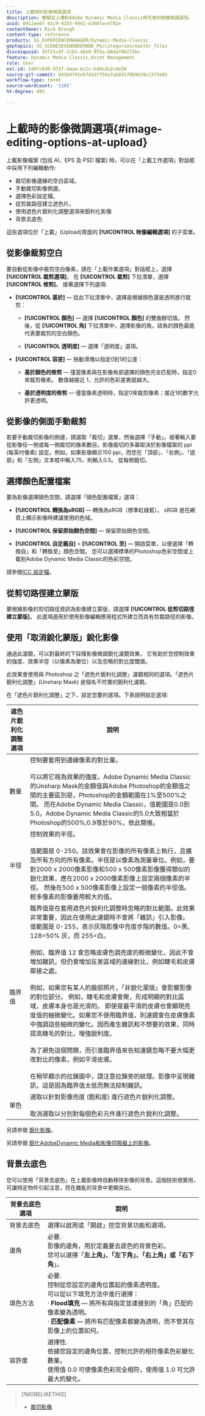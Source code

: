 ```yaml
---
title: 上載時的影像微調選項
description: 瞭解在上傳到Adobe Dynamic Media Classic時可用的映像微調選項。
uuid: 0912ae6f-41c9-41b5-94d1-e266face782e
contentOwner: Rick Brough
content-type: reference
products: SG_EXPERIENCEMANAGER/Dynamic-Media-Classic
geptopics: SG_SCENESEVENONDEMAND_PK/categories/master_files
discoiquuid: d3f21cdf-2cb3-46e8-955a-b8daf0b233bc
feature: Dynamic Media Classic,Asset Management
role: User
exl-id: 2d9fc6d8-973f-4aaa-bc2c-b49cda2cde58
source-git-commit: d43b0791e67d43ff56a7ab85570b9639c2375e05
workflow-type: tm+mt
source-wordcount: '1165'
ht-degree: 49%

---
```


# 上載時的影像微調選項{#image-editing-options-at-upload}

上載影像檔案 (包括 AI、EPS 及 PSD 檔案) 時，可以在「上載工作選項」對話框中採用下列編輯動作:

* 裁切影像邊緣的空白區域。
* 手動裁切影像側邊。
* 選擇色彩設定檔。
* 從剪裁路徑建立遮色片。
* 使用遮色片銳利化調整選項來銳利化影像
* 背景去底色

這些選項位於「上載」(Upload)頁面的 **[!UICONTROL 映像編輯選項]** 的子菜單。

## 從影像裁剪空白

要自動從影像中裁剪空白像素，請在「上載作業選項」對話框上，選擇 **[!UICONTROL 裁剪選項]**。 在 **[!UICONTROL 裁剪]** 下拉清單，選擇 **[!UICONTROL 修剪]**。 接著選擇下列選項:

* **[!UICONTROL 基於]**  — 從此下拉清單中，選擇是根據顏色還是透明進行裁剪：

   * **[!UICONTROL 顏色]**  — 選擇 **[!UICONTROL 顏色]** 的雙曲餘切值。 然後，從 **[!UICONTROL 角]** 下拉清單中，選擇影像的角，該角的顏色最能代表要裁剪的空白顏色。

   * **[!UICONTROL 透明度]**  — 選擇「透明度」選項。

* **[!UICONTROL 容差]**  — 拖動滑塊以指定0到1的公差：

   * **基於顏色的修剪**  — 僅當像素與在影像角部選擇的顏色完全匹配時，指定0來裁剪像素。 數值越接近 1，允許的色彩差異就越大。

   * **基於透明度的修剪**  — 僅當像素透明時，指定0來裁剪像素；接近1的數字允許更透明。

## 從影像的側面手動裁剪

若要手動裁切影像的側邊，請選取「裁切」選單，然後選擇「手動」。接著輸入要從影像任一側或每一側裁切的像素數目。影像裁切的多寡取決於影像檔案的 ppi (每英吋像素) 設定。例如，如果影像顯示150 ppi，而您在「頂部」、「右側」、「底部」和「左側」文本框中輸入75，則輸入0.5。 從每側裁切。

## 選擇顏色配置檔案

要為影像選擇顏色空間，請選擇「顏色配置檔案」選項：

* **[!UICONTROL 轉換為sRGB]**  — 轉換為sRGB（標準紅綠藍）。 sRGB 是在網頁上顯示影像時建議使用的色域。

* **[!UICONTROL 保留原始顏色空間]**  — 保留原始顏色空間。

* **[!UICONTROL 自定義自]** > **[!UICONTROL 至]**  — 開啟菜單，以便選擇「轉換自」和「轉換至」顏色空間。 您可以選擇標準的Photoshop色彩空間或上載到Adobe Dynamic Media Classic的色彩空間。

請參閱[ICC 設定檔](icc-profiles.md#icc_profiles)。

## 從剪切路徑建立蒙版

要根據影像的剪切路徑資訊為影像建立蒙版，請選擇 **[!UICONTROL 從剪切路徑建立蒙版]**。 此選項適用於使用影像編輯應用程式所建立而具有剪裁路徑的影像。

## 使用「取消銳化蒙版」銳化影像

通過此濾鏡，可以對最終的下採樣影像微調銳化濾鏡效果。 它有助於您控制效果的強度、效果半徑（以像素為單位）以及忽略的對比度閾值。

此效果會使用與 Photoshop 之「遮色片銳利化調整」濾鏡相同的選項。「遮色片銳利化調整」(Unsharp Mask) 是個名不符實的銳利化濾鏡。

在「遮色片銳利化調整」之下，設定您要的選項。下表說明設定選項: 

| 遮色片銳利化調整選項 | 說明 |
| --- | --- |
| 數量 | 控制要套用到邊緣像素的對比量。<br><br>可以將它視為效果的強度。Adobe Dynamic Media Classic的Unsharp Mask的金額值與Adobe Photoshop的金額值之間的主要區別是，Photoshop的金額範圍在1%至500%之間。 而在Adobe Dynamic Media Classic，值範圍是0.0到5.0。Adobe Dynamic Media Classic的5.0大致相當於Photoshop的500%;0.9等於90%，依此類推。 |
| 半徑 | 控制效果的半徑。<br><br>值範圍是 0-250。該效果會在影像的所有像素上執行，且擴及所有方向的所有像素。半徑是以像素為測量單位。例如，要對2000 x 2000像素影像和500 x 500像素影像獲得類似的銳化效果，應在2000 x 2000像素影像上設定兩個像素的半徑。 然後在500 x 500像素影像上設定一個像素的半徑值。 較多像素的影像要用較大的值。 |
| 臨界值 | 臨界值是在套用遮色片銳利化調整時忽略的對比範圍。此效果非常重要，因此在使用此濾鏡時不會將「雜訊」引入影像。 值範圍是 0-255，表示灰階影像中亮度步階的數值。0=黑、128=50% 灰，而 255=白。<br><br>例如，臨界值 12 會忽略皮膚色調亮度的輕微變化，因此不會增加雜訊，但仍會增加反差區域的邊緣對比，例如睫毛和皮膚鄰接之處。<br><br>例如，如果您有某人的臉部照片，「非銳化蒙版」會影響影像的對位部分。 例如，睫毛和皮膚會聚，形成明顯的對比區域，皮膚本身也是光滑的。 即使是最平滑的皮膚也會顯現亮度值的細微變化。如果您不使用臨界值，則濾鏡會在皮膚像素中強調這些細微的變化。因而產生雜訊和不想要的效果，同時提高睫毛的對比，增強銳利度。<br><br>為了避免這個問題，而引進臨界值來告知濾鏡忽略不要大幅更改對比的像素，例如平滑皮膚。<br><br>在稍早顯示的拉鍊圖中，請注意拉鍊旁的紋理。影像中呈現雜訊，這是因為臨界值太低而無法抑制雜訊。 |
| 單色 | 選取以針對影像亮度 (飽和度) 進行遮色片銳利化調整。<br><br>取消選取以分別對每個色彩元件進行遮色片銳利化調整。 |

另請參閱 [銳化影像](sharpening-image.md#sharpening_an_image)。

另請參閱 [銳化AdobeDynamic Media和影像伺服器上的影像](/help/assets/s7_sharpening_images.pdf)。

## 背景去底色

您可以使用「背景去底色」在上載影像時自動移除影像的背景。這個技術很實用，可讓特定物件引起注意，而在雜亂的背景中更顯突出。

| 背景去底色選項 | 說明 |
| --- | --- |
| 背景去底色 | 選擇以啟用或「開啟」挖空背景功能和選項。 |
| 邊角 | 必要.<br>影像的邊角，用於定義要去底色的背景色彩。<br>您可以選擇「<b>左上角」、「左下角」、「右上角」或「右下角</b>」。 |
| 填色方法 | 必要. <br>控制從您設定的邊角位置起的像素透明度。<br>可以從以下填充方法中進行選擇：<br>· <b>Flood填充</b>  — 將所有與指定並連接到的「角」匹配的像素變為透明。<br>· <b>匹配像素</b>  — 將所有匹配像素都變為透明，而不管其在影像上的位置如何。 |
| 容許度 | 選擇性.<br>依據您設定的邊角位置，控制允許的相符像素色彩變化數量。<br>使用值 0.0 可使像素色彩完全相符，使用值 1.0 可允許最大的變化。 |

>[!MORELIKETHIS]
>
>* [裁切影像](cropping-image.md#cropping_an_image)

